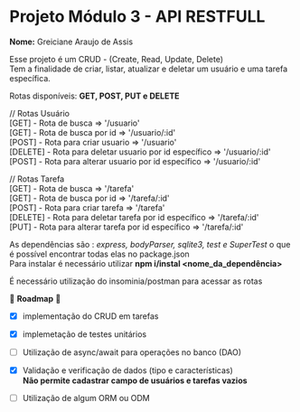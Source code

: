 # Projeto Módulo 3 - API RESTFULL 
__Nome:__ Greiciane Araujo de Assis 


Esse projeto é um CRUD - (Create, Read, Update, Delete) <br/> 
Tem a finalidade de criar, listar, atualizar e deletar um usuário e uma tarefa específica. 

Rotas disponíveis: __GET, POST, PUT e DELETE__

  // Rotas Usuário <br/> 
    [GET] - Rota de busca =>  '/usuario' <br/> 
    [GET] - Rota de busca por id => '/usuario/:id' <br/> 
    [POST] - Rota para criar usuario => '/usuario' <br/> 
    [DELETE] - Rota para deletar usuario por id específico => '/usuario/:id' <br/> 
    [POST] - Rota para alterar usuario por id específico => '/usuario/:id' <br/> 
    
   // Rotas Tarefa <br/> 
    [GET] - Rota de busca => '/tarefa' <br/>
    [GET] - Rota de busca por id => '/tarefa/:id' <br/> 
    [POST] - Rota para criar tarefa => '/tarefa' <br/> 
    [DELETE] - Rota para deletar tarefa por id específico => '/tarefa/:id' <br/> 
    [PUT] - Rota para alterar tarefa por id específico => '/tarefa/:id' <br/> 



As dependências são : *express, bodyParser, sqlite3, test e SuperTest* o que é possível encontrar todas elas no package.json <br/> 
Para instalar é necessário utilizar __npm i/instal <nome_da_dependência>__

É necessário utilização do insominia/postman para acessar as rotas

  :pushpin: __Roadmap__ :pushpin:
  - [x] implementação do CRUD em tarefas 
  - [x] implemetação de testes unitários
  - [ ] Utilização de async/await para operações no banco (DAO)
  - [x] Validação e verificação de dados (tipo e características)<br/> 
  __Não permite cadastrar campo de usuários e tarefas vazios__
  - [ ] Utilização de algum ORM ou ODM 

